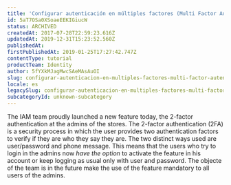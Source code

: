 ```yaml
---
title: 'Configurar autenticación en múltiples factores (Multi Factor Autentication, MFA)'
id: 5aT7OSa0XSoaeEEKIGiucW
status: ARCHIVED
createdAt: 2017-07-28T22:59:23.616Z
updatedAt: 2019-12-31T15:23:52.560Z
publishedAt: 
firstPublishedAt: 2019-01-25T17:27:42.747Z
contentType: tutorial
productTeam: Identity
author: 5fYXkMJagMwcSAeMAsAuOI
slug: configurar-autenticacion-en-multiples-factores-multi-factor-autentication
locale: es
legacySlug: configurar-autenticacion-en-multiples-factores-multi-factor-autentication
subcategoryId: unknown-subcategory
---
```


The IAM team proudly launched a new feature today, the 2-factor authentication at the admins of the stores. The 2-factor authentication (2FA) is a security process in which the user provides two authentication factors to verify if they are who they say they are. The two distinct ways used are user/password and phone message.
This means that the users who try to login in the admins now *have the option* to activate the feature in his account or keep logging as usual only with user and password.
The objecte of the team is in the future make the use of the feature mandatory to all users of the admins.
